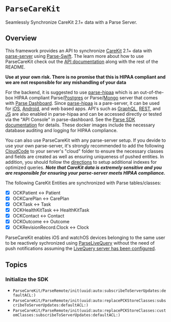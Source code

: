 # ``ParseCareKit``

Seamlessly Synchronize CareKit 2.1+ data with a Parse Server.

## Overview

This framework provides an API to synchronize [CareKit](https://github.com/carekit-apple/CareKit) 2.1+ data with [parse-server](https://github.com/parse-community/parse-server) using [Parse-Swift](https://github.com/netreconlab/Parse-Swift). The learn more about how to use ParseCareKit check out the [API documentation](https://netreconlab.github.io/ParseCareKit/api/) along with the rest of the README.

**Use at your own risk. There is no promise that this is HIPAA compliant and we are not responsible for any mishandling of your data**

For the backend, it is suggested to use [parse-hipaa](https://github.com/netreconlab/parse-hipaa) which is an out-of-the-box HIPAA compliant Parse/[Postgres](https://www.postgresql.org) or Parse/[Mongo](https://www.mongodb.com) server that comes with [Parse Dashboard](https://github.com/parse-community/parse-dashboard). Since [parse-hipaa](https://github.com/netreconlab/parse-hipaa) is a pare-server, it can be used for [iOS](https://docs.parseplatform.org/ios/guide/), [Android](https://docs.parseplatform.org/android/guide/), and web based apps. API's such as [GraphQL](https://docs.parseplatform.org/graphql/guide/), [REST](https://docs.parseplatform.org/rest/guide/), and [JS](https://docs.parseplatform.org/js/guide/) are also enabled in parse-hipaa and can be accessed directly or tested via the "API Console" in parse-dashboard. See the [Parse SDK documentation](https://parseplatform.org/#sdks) for details. These docker images include the necessary database auditing and logging for HIPAA compliance.

You can also use ParseCareKit with any parse-server setup. If you devide to use your own parse-server, it's strongly recommended to add the following [CloudCode](https://github.com/netreconlab/parse-hipaa/tree/main/parse/cloud) to your server's "cloud" folder to ensure the necessary classes and fields are created as well as ensuring uniqueness of pushed entities. In addition, you should follow the [directions](https://github.com/netreconlab/parse-hipaa#running-in-production-for-parsecarekit) to setup additional indexes for optimized queries. ***Note that CareKit data is extremely sensitive and you are responsible for ensuring your parse-server meets HIPAA compliance.***

The following CareKit Entities are synchronized with Parse tables/classes:
- [x] OCKPatient <-> Patient
- [x] OCKCarePlan <-> CarePlan
- [x] OCKTask <-> Task
- [x] OCKHealthKitTask <-> HealthKitTask
- [x] OCKContact <-> Contact
- [x] OCKOutcome <-> Outcome
- [x] OCKRevisionRecord.Clock <-> Clock

ParseCareKit enables iOS and watchOS devices belonging to the same user to be reactively sychronized using [ParseLiveQuery](https://docs.parseplatform.org/parse-server/guide/#live-queries) without the need of push notifications assuming the [LiveQuery server has been configured](https://docs.parseplatform.org/parse-server/guide/#livequery-server). 

## Topics

### Initialize the SDK

- ``ParseCareKit/ParseRemote/init(uuid:auto:subscribeToServerUpdates:defaultACL:)``
- ``ParseCareKit/ParseRemote/init(uuid:auto:replacePCKStoreClasses:subscribeToServerUpdates:defaultACL:)``
- ``ParseCareKit/ParseRemote/init(uuid:auto:replacePCKStoreClasses:customClasses:subscribeToServerUpdates:defaultACL:)``
